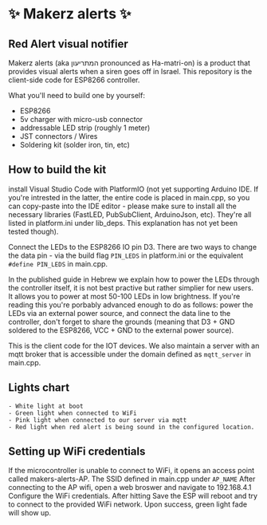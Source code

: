 # ✨ Makerz alerts ✨
## Red Alert visual notifier

Makerz alerts (aka המתריעון pronounced as Ha-matri-on) is a product that provides visual alerts when a siren goes off in Israel.
This repository is the client-side code for ESP8266 controller.

What you'll need to build one by yourself:
- ESP8266
- 5v charger with micro-usb connector
- addressable LED strip (roughly 1 meter)
- JST connectors / Wires
- Soldering kit (solder iron, tin, etc)

## How to build the kit
install Visual Studio Code with PlatformIO (not yet supporting Arduino IDE. 
If  you're intrested in the latter, the entire code is placed in main.cpp, so you can copy-paste into the IDE editor - please make sure to install all the necessary libraries (FastLED, PubSubClient, ArduinoJson, etc). They're all listed in platform.ini under lib_deps. This explanation has not yet been tested though).
    
Connect the LEDs to the ESP8266 IO pin D3. There are two ways to change the data pin - via the build flag `PIN_LEDS` in platform.ini  or the equivalent `#define PIN_LEDS` in main.cpp.

In the published guide in Hebrew we explain how to power the LEDs through the controller itself, it is not best practive but rather simplier for new users. It allows you to power at most 50-100 LEDs in low brightness. If you're reading this you're porbably advanced enough to do as follows: power the LEDs via an external power source, and connect the data line to the controller, don't forget to share the grounds (meaning that D3 + GND soldered to the ESP8266, VCC + GND to the external power source).
    
This is the client code for the IOT devices. We also maintain a server with an mqtt broker that is accessible under the domain defined as `mqtt_server` in main.cpp.  

## Lights chart
    - White light at boot
    - Green light when connected to WiFi
    - Pink light when connected to our server via mqtt
    - Red light when red alert is being sound in the configured location.
    
## Setting up WiFi credentials
If the microcontroller is unable to connect to WiFi, it opens an access point called makers-alerts-AP. The SSID defined in main.cpp under `AP_NAME`
    After connecting to the AP wifi, open a web broswer and navigate to 192.168.4.1
    Configure the WiFi credentials. After hitting Save the ESP will reboot and try to connect to the provided WiFi network. Upon success, green light fade will show up. 
    

